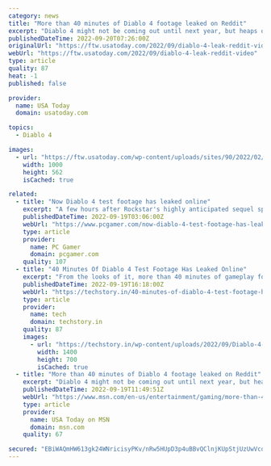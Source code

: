 ```yaml
---
category: news
title: "More than 40 minutes of Diablo 4 footage leaked on Reddit"
excerpt: "Diablo 4 might not be coming out until next year, but heaps of new gameplay footage leaked over the weekend. Over on Reddit, user iV1rus0 shared roughly 44 minutes of Diablo 4 video from a private ..."
publishedDateTime: 2022-09-20T07:26:00Z
originalUrl: "https://ftw.usatoday.com/2022/09/diablo-4-leak-reddit-video"
webUrl: "https://ftw.usatoday.com/2022/09/diablo-4-leak-reddit-video"
type: article
quality: 87
heat: -1
published: false

provider:
  name: USA Today
  domain: usatoday.com

topics:
  - Diablo 4

images:
  - url: "https://ftw.usatoday.com/wp-content/uploads/sites/90/2022/02/Burning_Crusade_Classic_BlizzConline_Villans_1920x1080.jpg?w=1000"
    width: 1000
    height: 562
    isCached: true

related:
  - title: "Now Diablo 4 test footage has leaked online"
    excerpt: "A few hours after Rockstar's highly anticipated sequel spilled online, around forty minutes of Diablo 4 test footage also leaked onto the net, showing off gameplay of Blizzard's upcoming ARPG. Spotted ..."
    publishedDateTime: 2022-09-19T03:06:00Z
    webUrl: "https://www.pcgamer.com/now-diablo-4-test-footage-has-leaked-online/"
    type: article
    provider:
      name: PC Gamer
      domain: pcgamer.com
    quality: 107
  - title: "40 Minutes Of Diablo 4 Test Footage Has Leaked Online"
    excerpt: "From the looks of it, more than 40 minutes of gameplay footage from Diablo 4 has leaked online, giving us a rough idea of ​​what the game will look like."
    publishedDateTime: 2022-09-19T16:18:00Z
    webUrl: "https://techstory.in/40-minutes-of-diablo-4-test-footage-has-leaked-online/"
    type: article
    provider:
      name: tech
      domain: techstory.in
    quality: 87
    images:
      - url: "https://techstory.in/wp-content/uploads/2022/09/Diablo-4-Lilith.jpg"
        width: 1400
        height: 700
        isCached: true
  - title: "More than 40 minutes of Diablo 4 footage leaked on Reddit"
    excerpt: "Diablo 4 might not be coming out until next year, but heaps of new gameplay footage leaked over the weekend. Over on Reddit, user iV1rus0 shared roughly 44 minutes of Diablo 4 video from a private ..."
    publishedDateTime: 2022-09-19T11:49:51Z
    webUrl: "https://www.msn.com/en-us/entertainment/gaming/more-than-40-minutes-of-diablo-4-footage-leaked-on-reddit/ar-AA120AZR"
    type: article
    provider:
      name: USA Today on MSN
      domain: msn.com
    quality: 67

secured: "EBiWAQmHW613gk24WNricisyPKv/nRw5HUpD3p4uBBvQClnjKUpStjUzUwVcqDmvjP/hOJje4yiZu5athRUSFgzAU3l89BPeJZaC2cWZAzqZnuny3pTlrMxSyPWiB9ft8qJDjrhYI57QvsJns5Cji+T4XGAGZfM4GQt/PgiYIoErPrXWr7oRYPCsM6qLDXSJ7FAIHkDJz0jqxd4fjTEPuBn3m6Nx576XmGbcPzqk/wyas3ye3z8cYD3of+cWD6ibkXRDTSgkm7xOAqUNU5hxcaTQYGUan371yfy4FOYstzW7yuArTSMxq6gKy0IEfOZwLG1gWlJJ7STIamje3n53bjFMmrA9ETlYyd/LQgIIB78=;HV6FjEA2+AqcK+r1isimQA=="
---
```


